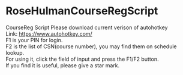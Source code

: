# RoseHulmanCourseRegScript
CourseReg Script
Please download current verison of autohotkey  
Link: https://www.autohotkey.com/  
F1 is your PIN for login.  
F2 is the list of CSN(course number), you may find them on schedule lookup.   
For using it, click the field of input and press the F1/F2 button.  
If you find it is useful, please give a star mark.  
